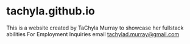 # tachyla.github.io 
This is a website created by TaChyla Murray to showcase her fullstack abilities
For Employment Inquiries email tachylad.murray@gmail.com
